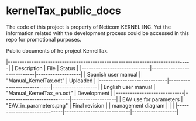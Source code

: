 # kernelTax_public_docs

The code of this project is property of Neticom KERNEL INC. Yet the information related with the development process could be accessed in this repo for promotional purposes.

Public documents of he project KernelTax.

|------------------------------------------------------------------------------|
|    Description              |            File            |       Status      |
|-----------------------------|----------------------------|-------------------|
|    Spanish user manual      |   "Manual_KernelTax.odt"   |     Uploaded      |
|-----------------------------|----------------------------|-------------------|
|    English user manual      | "Manual_KernelTax_en.odt"  |     Development   |
|-----------------------------|----------------------------|-------------------|
|    EAV use for parameters   |   "EAV_in_parameters.png"  |   Final revision  |
|    management diagram       |                            |                   |
|-----------------------------|----------------------------|-------------------|
